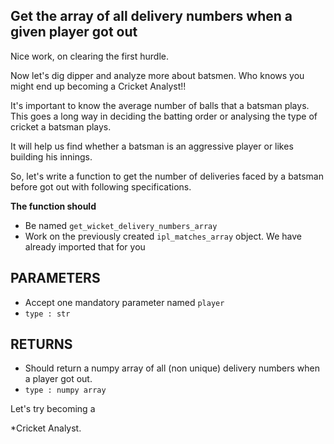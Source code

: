## Get the array of all delivery numbers when a given player got out

Nice work, on clearing the first hurdle.

Now let's dig dipper and analyze more about batsmen.
Who knows you might end up becoming a Cricket Analyst!!

It's important to know the average number of balls that a batsman plays.
This goes a long way in deciding the batting order or analysing the type of cricket a batsman plays.

It will help us find whether a batsman is an aggressive player or likes building his innings.

So, let's write a function to get the number of deliveries 
faced by a batsman before got out with following specifications.

**The function should**
- Be named `get_wicket_delivery_numbers_array`
- Work on the previously created `ipl_matches_array` object. We have already imported that for you

## PARAMETERS
- Accept one mandatory parameter named `player` 
- `type : str`

## RETURNS
- Should return a numpy array of all (non unique) delivery numbers when a player got out.
- `type : numpy array`

Let's try becoming a 

*Cricket Analyst.
